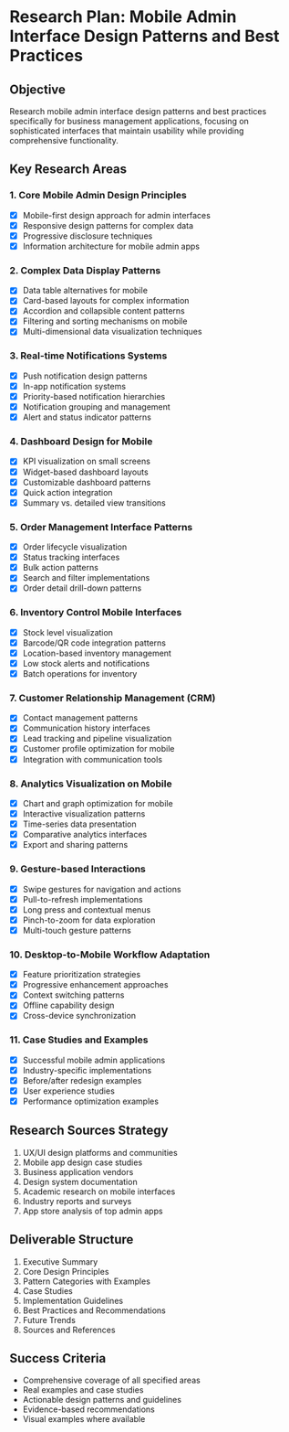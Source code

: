 # Research Plan: Mobile Admin Interface Design Patterns and Best Practices

## Objective
Research mobile admin interface design patterns and best practices specifically for business management applications, focusing on sophisticated interfaces that maintain usability while providing comprehensive functionality.

## Key Research Areas

### 1. Core Mobile Admin Design Principles
- [x] Mobile-first design approach for admin interfaces
- [x] Responsive design patterns for complex data
- [x] Progressive disclosure techniques
- [x] Information architecture for mobile admin apps

### 2. Complex Data Display Patterns
- [x] Data table alternatives for mobile
- [x] Card-based layouts for complex information
- [x] Accordion and collapsible content patterns
- [x] Filtering and sorting mechanisms on mobile
- [x] Multi-dimensional data visualization techniques

### 3. Real-time Notifications Systems
- [x] Push notification design patterns
- [x] In-app notification systems
- [x] Priority-based notification hierarchies
- [x] Notification grouping and management
- [x] Alert and status indicator patterns

### 4. Dashboard Design for Mobile
- [x] KPI visualization on small screens
- [x] Widget-based dashboard layouts
- [x] Customizable dashboard patterns
- [x] Quick action integration
- [x] Summary vs. detailed view transitions

### 5. Order Management Interface Patterns
- [x] Order lifecycle visualization
- [x] Status tracking interfaces
- [x] Bulk action patterns
- [x] Search and filter implementations
- [x] Order detail drill-down patterns

### 6. Inventory Control Mobile Interfaces
- [x] Stock level visualization
- [x] Barcode/QR code integration patterns
- [x] Location-based inventory management
- [x] Low stock alerts and notifications
- [x] Batch operations for inventory

### 7. Customer Relationship Management (CRM)
- [x] Contact management patterns
- [x] Communication history interfaces
- [x] Lead tracking and pipeline visualization
- [x] Customer profile optimization for mobile
- [x] Integration with communication tools

### 8. Analytics Visualization on Mobile
- [x] Chart and graph optimization for mobile
- [x] Interactive visualization patterns
- [x] Time-series data presentation
- [x] Comparative analytics interfaces
- [x] Export and sharing patterns

### 9. Gesture-based Interactions
- [x] Swipe gestures for navigation and actions
- [x] Pull-to-refresh implementations
- [x] Long press and contextual menus
- [x] Pinch-to-zoom for data exploration
- [x] Multi-touch gesture patterns

### 10. Desktop-to-Mobile Workflow Adaptation
- [x] Feature prioritization strategies
- [x] Progressive enhancement approaches
- [x] Context switching patterns
- [x] Offline capability design
- [x] Cross-device synchronization

### 11. Case Studies and Examples
- [x] Successful mobile admin applications
- [x] Industry-specific implementations
- [x] Before/after redesign examples
- [x] User experience studies
- [x] Performance optimization examples

## Research Sources Strategy
1. UX/UI design platforms and communities
2. Mobile app design case studies
3. Business application vendors
4. Design system documentation
5. Academic research on mobile interfaces
6. Industry reports and surveys
7. App store analysis of top admin apps

## Deliverable Structure
1. Executive Summary
2. Core Design Principles
3. Pattern Categories with Examples
4. Case Studies
5. Implementation Guidelines
6. Best Practices and Recommendations
7. Future Trends
8. Sources and References

## Success Criteria
- Comprehensive coverage of all specified areas
- Real examples and case studies
- Actionable design patterns and guidelines
- Evidence-based recommendations
- Visual examples where available